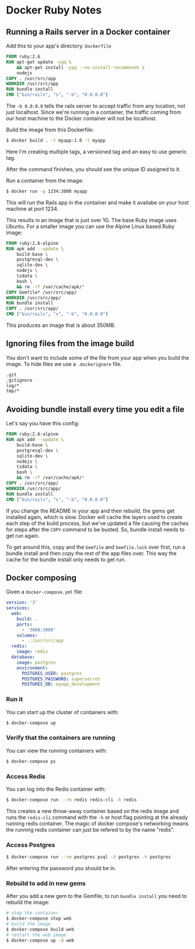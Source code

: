 # Docker Ruby Notes

## Running a Rails server in a Docker container

Add this to your app's directory: `Dockerfile`

```Dockerfile
FROM ruby:2.6
RUN apt-get update -yqq \
    && apt-get install -yqq --no-install-recommends \
    nodejs
COPY . /usr/src/app
WORKDIR /usr/src/app
RUN bundle install
CMD ["bin/rails", "s", "-b", "0.0.0.0"]
```

The `-b 0.0.0.0` tells the rails server to accept traffic from any location, not just localhost.  Since we're running in a container, the traffic coming from our host machine to the Docker container will not be localhost.

Build the image from this Dockerfile:

```bash
$ docker build . -t myapp:1.0 -t myapp
```

Here I'm creating multiple tags, a versioned tag and an easy to use generic tag.

After the command finishes, you should see the unique ID assigned to it.

Run a container from the image:

```bash
$ docker run -p 1234:3000 myapp
```

This will run the Rails app in the container and make it availabe on your host machine at port 1234.

This results in an image that is just over 1G.  The base Ruby image uses Ubuntu.  For a smaller image you can use the Alpine Linux based Ruby image:

```Dockerfile
FROM ruby:2.6-alpine
RUN apk add --update \
    build-base \
    postgresql-dev \
    sqlite-dev \
    nodejs \
    tzdata \
    bash \
    && rm -rf /var/cache/apk/*
COPY Gemfile* /usr/src/app/
WORKDIR /usr/src/app/
RUN bundle install
COPY . /usr/src/app/
CMD ["bin/rails", "s", "-b", "0.0.0.0"]
```

This produces an image that is about 350MB.

## Ignoring files from the image build

You don't want to include some of the file from your app when you build the image.  To hide files we use a `.dockerignore` file.

```txt
.git
.gitignore
log/*
tmp/*
```

## Avoiding bundle install every time you edit a file

Let's say you have this config:

```Dockerfile
FROM ruby:2.6-alpine
RUN apk add --update \
    build-base \
    postgresql-dev \
    sqlite-dev \
    nodejs \
    tzdata \
    bash \
    && rm -rf /var/cache/apk/*
COPY . /usr/src/app/
WORKDIR /usr/src/app/
RUN bundle install
CMD ["bin/rails", "s", "-b", "0.0.0.0"]
```

If you change the README in your app and then rebuild, the gems get installed again, which is slow.  Docker will cache the layers used to create each step of the build process, but we've updated a file causing the caches for steps after the `COPY` command to be busted.  So, bundle install needs to get run again.

To get around this, copy and the `Gemfile` and `Gemfile.lock` over first, run a bundle install and then copy the rest of the app files over.  This way the cache for the bundle install only needs to get run.

## Docker composing

Given a `docker-compose.yml` file:

```yaml
version: '3'
services:
  web:
    build: .
    ports:
      - '3000:3000'
    volumes:
      - .:/usr/src/app
  redis:
    image: redis
  database:
    image: postgres
    environment:
      POSTGRES_USER: postgres
      POSTGRES_PASSWORD: supersecret
      POSTGRES_DB: myapp_development
```

### Run it

You can start up the cluster of containers with:

```bash
$ docker-compose up
```

### Verify that the containers are running

You can view the running containers with:

```bash
$ docker-compose ps
```

### Access Redis

You can log into the Redis container with:

```bash
$ docker-compose run --rm redis redis-cli -h redis
```

This creates a new throw-away container based on the redis image and runs the `redis-cli` command with the `-h` or host flag pointing at the already running redis container.  The magic of docker compose's networking means the running redis container can just be refered to by the name "redis".

### Access Postgres

```bash
$ docker-compose run --rm postgres psql -U postgres -h postgres
```

After entering the password you should be in.

### Rebuild to add in new gems

After you add a new gem to the Gemfile, to run `bundle install` you need to rebuild the image:

```bash
# stop the container
$ docker-compose stop web
# build the image
$ docker-compose build web
# restart the web image
$ docker-compose up -d web
```
